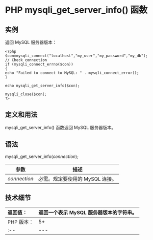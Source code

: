 # PHP mysqli_get_server_info() 函数



## 实例

返回 MySQL 服务器版本：

```
<?php
$con=mysqli_connect("localhost","my_user","my_password","my_db");
// Check connection
if (mysqli_connect_errno($con))
{
echo "Failed to connect to MySQL: " . mysqli_connect_error();
}

echo mysqli_get_server_info($con);

mysqli_close($con);
?>
```

## 定义和用法

mysqli_get_server_info() 函数返回 MySQL 服务器版本。

## 语法

mysqli_get_server_info(_connection_)_;_

| 参数 | 描述 |
| --- | --- |
| _connection_ | 必需。规定要使用的 MySQL 连接。 |

## 技术细节

| 返回值： | 返回一个表示 MySQL 服务器版本的字符串。 |
| :-- | --- |
| PHP 版本： | 5+ |
| :-- | --- |

  